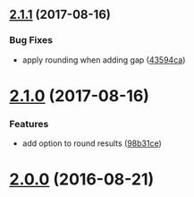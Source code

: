 <a name="2.1.1"></a>
## [2.1.1](https://github.com/fczbkk/gap-grid/compare/v2.1.0...v2.1.1) (2017-08-16)


### Bug Fixes

* apply rounding when adding gap ([43594ca](https://github.com/fczbkk/gap-grid/commit/43594ca))



<a name="2.1.0"></a>
# [2.1.0](https://github.com/fczbkk/gap-grid/compare/v2.0.0...v2.1.0) (2017-08-16)


### Features

* add option to round results ([98b31ce](https://github.com/fczbkk/gap-grid/commit/98b31ce))



<a name="2.0.0"></a>
# [2.0.0](https://github.com/fczbkk/gap-grid/compare/v2.0.0-rc.1...v2.0.0) (2016-08-21)



